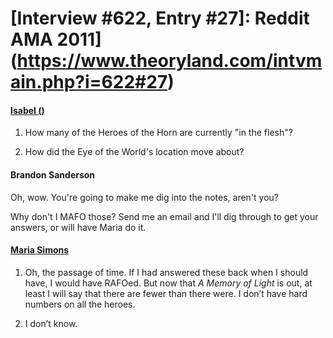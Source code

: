# [Interview #622, Entry #27]: Reddit AMA 2011](https://www.theoryland.com/intvmain.php?i=622#27)

#### [Isabel ()](http://www.reddit.com/r/Fantasy/comments/k0fp8/iama_professional_fantasy_novelist_named_brandon/c2gkga1)

1. How many of the Heroes of the Horn are currently "in the flesh"?

2. How did the Eye of the World's location move about?

#### Brandon Sanderson

Oh, wow. You're going to make me dig into the notes, aren't you?

Why don't I MAFO those? Send me an email and I'll dig through to get your answers, or will have Maria do it.

#### [Maria Simons](http://www.dragonmount.com/index.php/News/amol/answers-to-a-few-mafo-questions-r658)

1. Oh, the passage of time. If I had answered these back when I should have, I would have RAFOed. But now that
*A Memory of Light*
is out, at least I will say that there are fewer than there were. I don’t have hard numbers on all the heroes.

2. I don’t know.

